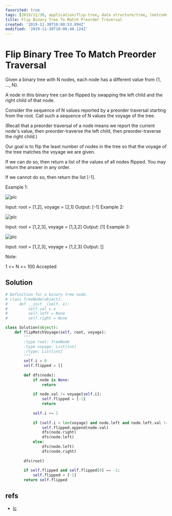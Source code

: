 ```yaml
---
favorited: true
tags: [2019/11/30, application/flip-tree, data structure/tree, leetcode/971, method/traversal/dfs]
title: Flip Binary Tree To Match Preorder Traversal
created: '2019-11-30T10:00:53.894Z'
modified: '2019-11-30T10:06:40.124Z'
---
```


# Flip Binary Tree To Match Preorder Traversal

Given a binary tree with N nodes, each node has a different value from {1, ..., N}.

A node in this binary tree can be flipped by swapping the left child and the right child of that node.

Consider the sequence of N values reported by a preorder traversal starting from the root.  Call such a sequence of N values the voyage of the tree.

(Recall that a preorder traversal of a node means we report the current node's value, then preorder-traverse the left child, then preorder-traverse the right child.)

Our goal is to flip the least number of nodes in the tree so that the voyage of the tree matches the voyage we are given.

If we can do so, then return a list of the values of all nodes flipped.  You may return the answer in any order.

If we cannot do so, then return the list [-1].

 

Example 1:

![pic](https://assets.leetcode.com/uploads/2019/01/02/1219-01.png)

Input: root = [1,2], voyage = [2,1]
Output: [-1]
Example 2:

![pic](https://assets.leetcode.com/uploads/2019/01/02/1219-02.png)

Input: root = [1,2,3], voyage = [1,3,2]
Output: [1]
Example 3:

![pic](https://assets.leetcode.com/uploads/2019/01/02/1219-02.png)

Input: root = [1,2,3], voyage = [1,2,3]
Output: []
 

Note:

1 <= N <= 100
Accepted

## Solution

```python
# Definition for a binary tree node.
# class TreeNode(object):
#     def __init__(self, x):
#         self.val = x
#         self.left = None
#         self.right = None

class Solution(object):
    def flipMatchVoyage(self, root, voyage):
        """
        :type root: TreeNode
        :type voyage: List[int]
        :rtype: List[int]
        """
        self.i = 0
        self.flipped = []
        
        def dfs(node):
            if node is None:
                return
            
            if node.val != voyage[self.i]:
                self.flipped = [-1]
                return
            
            self.i += 1
            
            if (self.i < len(voyage) and node.left and node.left.val != voyage[self.i]):
                self.flipped.append(node.val)
                dfs(node.right)
                dfs(node.left)
            else:
                dfs(node.left)
                dfs(node.right)
        
        dfs(root)
        
        if self.flipped and self.flipped[0] == -1:
            self.flipped = [-1]
        return self.flipped
```

## refs

* [lc](https://leetcode.com/problems/flip-binary-tree-to-match-preorder-traversal/)
